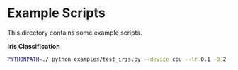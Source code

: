 # Example Scripts

This directory contains some example scripts.

**Iris Classification**

``` sh
PYTHONPATH=./ python examples/test_iris.py --device cpu --lr 0.1 -D 2 --epochs 20
```

